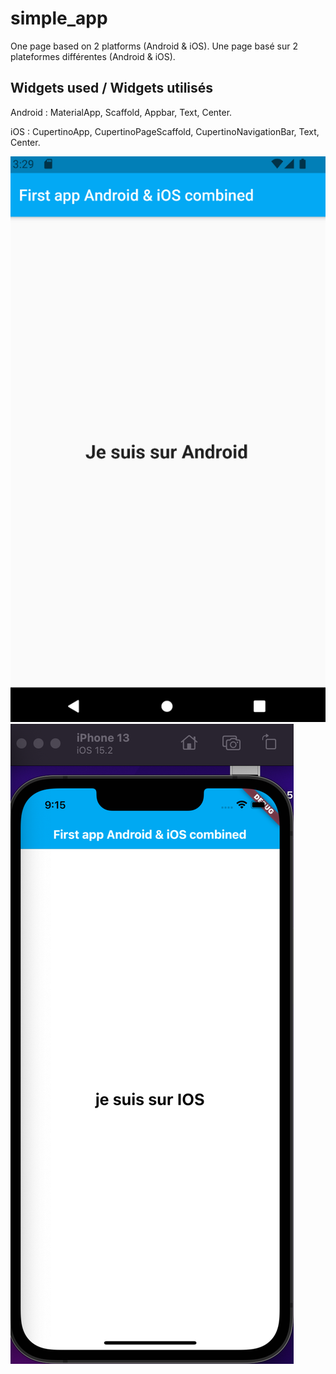 # simple_app

One page based on 2 platforms (Android & iOS).
Une page basé sur 2 plateformes différentes (Android & iOS).

## Widgets used / Widgets utilisés
Android : MaterialApp, Scaffold, Appbar, Text, Center.

iOS : CupertinoApp, CupertinoPageScaffold, CupertinoNavigationBar, Text, Center.

![cap1.png](/images/cap1.png)
![cap2.png](/images/cap2.png)


